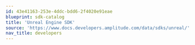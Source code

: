 ```yaml
---
id: 43e41163-253e-4ddc-bdd6-2f4020e91eae
blueprint: sdk-catalog
title: 'Unreal Engine SDK'
source: 'https://www.docs.developers.amplitude.com/data/sdks/unreal/'
nav_title: developers
---
```

